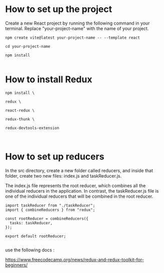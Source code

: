 # How to set up the project
Create a new React project by running the following command in your terminal. Replace "your-project-name" with the name of your project.
```  
npm create vite@latest your-project-name -- --template react

cd your-project-name

npm install


```

# How to install Redux
```
npm install \

redux \

react-redux \

redux-thunk \

redux-devtools-extension



```

# How to set up reducers 

In the src directory, create a new folder called reducers, and inside that folder, create two new files: index.js and taskReducer.js.

The index.js file represents the root reducer, which combines all the individual reducers in the application. In contrast, the taskReducer.js file is one of the individual reducers that will be combined in the root reducer.

```
import taskReducer from "./taskReducer";
import { combineReducers } from "redux";

const rootReducer = combineReducers({
  tasks: taskReducer,
});

export default rootReducer;


```
use the following docs :

https://www.freecodecamp.org/news/redux-and-redux-toolkit-for-beginners/
